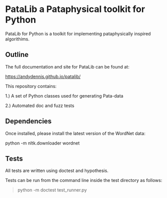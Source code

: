 # PataLib a Pataphysical toolkit for Python

PataLib for Python is a toolkit for implementing
pataphysically inspired algorithims.

## Outline

The full documentation and site for
PataLib can be found at:

https://andydennis.github.io/patalib/

This repository contains:

1.) A set of Python classes used for generating Pata-data

2.) Automated doc and fuzz tests


## Dependencies

Once installed, please install the latest version of the WordNet data:

python -m nltk.downloader wordnet


## Tests

All tests are written using doctest and hypothesis.

Tests can be run from the command line inside the test directory as follows:

> python -m doctest test_runner.py 

